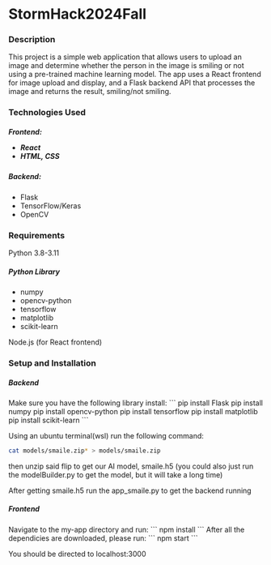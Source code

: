 # StormHack2024Fall

<h3>Description</h3>
This project is a simple web application that allows users to upload an image and determine whether the person in the image is smiling or not using a pre-trained machine learning model. The app uses a React frontend for image upload and display, and a Flask backend API that processes the image and returns the result, smiling/not smiling.


<h3>Technologies Used</3>
<h5>Frontend:</5>
<ul>
<li>React</li>
<li>HTML, CSS</li>
</ul>

<h5>Backend:</h5>
<ul>
<li>Flask</li>
<li>TensorFlow/Keras </li>
<li>OpenCV </li>
</ul>
<h3>Requirements</h3>
Python 3.8-3.11
<h5>Python Library</h5>
<ul>
<Flask</li>
<li>numpy</li>
<li>opencv-python</li>
<li>tensorflow</li>
<li>matplotlib</li>
<li>scikit-learn</li>
</ul>

Node.js (for React frontend)


<h3>Setup and Installation</h3>
<h5>Backend </h5>
Make sure you have the following library install:
```
pip install Flask
pip install numpy
pip install opencv-python
pip install tensorflow
pip install matplotlib
pip install scikit-learn
```

Using an ubuntu terminal(wsl) run the following command:
```bash
cat models/smaile.zip* > models/smaile.zip
```

then unzip said flip to get our AI model, smaile.h5
(you could also just run the modelBuilder.py to get the model, but it will take a long time)

After getting smaile.h5 run the app_smaile.py to get the backend running

<h5>Frontend</h5>
Navigate to the my-app directory and run:
```
npm install
```
After all the dependicies are downloaded, please run:
```
npm start
```

You should be directed to localhost:3000
